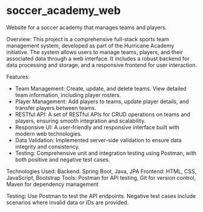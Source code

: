 # soccer_academy_web
Website for a soccer academy that manages teams and players. 

Overview:
This project is a comprehensive full-stack sports team management system, developed as part of the Hurricane Academy initiative. The system allows users to manage teams, players, and their associated data through a web interface. It includes a robust backend for data processing and storage, and a responsive frontend for user interaction.

Features:
- Team Management: Create, update, and delete teams. View detailed team information, including player rosters.
- Player Management: Add players to teams, update player details, and transfer players between teams.
- RESTful API: A set of RESTful APIs for CRUD operations on teams and players, ensuring smooth integration and scalability.
- Responsive UI: A user-friendly and responsive interface built with modern web technologies.
- Data Validation: Implemented server-side validation to ensure data integrity and consistency.
- Testing: Comprehensive unit and integration testing using Postman, with both positive and negative test cases.

Technologies Used:
Backend: Spring Boot, Java, JPA
Frontend: HTML, CSS, JavaScript, Bootstrap
Tools: Postman for API testing, Git for version control, Maven for dependency management

Testing:
Use Postman to test the API endpoints.
Negative test cases include scenarios where invalid data or IDs are provided.
